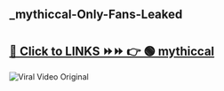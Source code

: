 
 ## _mythiccal-Only-Fans-Leaked

# <h2><a href="https://clipsfans.com/_mythiccal&ref=git">🔗 Click to LINKS ⏩⏩ 👉 🟢  mythiccal </a></h2>

<a href="https://clipsfans.com/_mythiccal&ref=git" rel="nofollow" data-target="animated-image.originalLink"><img src="https://i.ibb.co.com/xMMVF88/686577567.gif" alt="Viral Video Original" style="max-width: 100%; display: inline-block;" data-target="animated-image.originalImage"></a>
